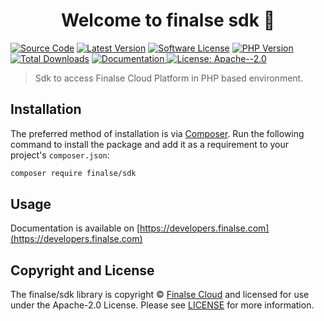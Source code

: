 <h1 align="center">Welcome to finalse sdk 👋</h1>

[![Source Code][badge-source]][source]
[![Latest Version][badge-release]][packagist]
[![Software License][badge-license]][license]
[![PHP Version][badge-php]][php]
[![Total Downloads][badge-downloads]][downloads]
<a href="https://developers.finalse.com" target="_blank">
<img alt="Documentation" src="https://img.shields.io/badge/documentation-yes-brightgreen.svg" />
</a>
<a href="#" target="_blank">
<img alt="License: Apache--2.0" src="https://img.shields.io/badge/License-Apache--2.0-yellow.svg" />
</a>

> Sdk to access Finalse Cloud Platform in PHP based environment.


## Installation

The preferred method of installation is via [Composer][]. Run the following
command to install the package and add it as a requirement to your project's
`composer.json`:

```bash
composer require finalse/sdk
```

## Usage

Documentation is available on
[https://developers.finalse.com](https://developers.finalse.com)


## Copyright and License

The finalse/sdk library is copyright © [Finalse Cloud](https://www.finalse.com)
and licensed for use under the Apache-2.0 License. Please see [LICENSE][] for
more information.


[composer]: http://getcomposer.org/
[documentation]: https://finalse.github.io/sdk-php/

[badge-source]: http://img.shields.io/badge/source-finalse/sdk-blue.svg?style=flat-square
[badge-release]: https://img.shields.io/packagist/v/finalse/sdk.svg?style=flat-square&label=release
[badge-license]: https://img.shields.io/packagist/l/finalse/sdk.svg?style=flat-square
[badge-php]: https://img.shields.io/packagist/php-v/finalse/sdk.svg?style=flat-square
[badge-build]: https://img.shields.io/travis/finalse/sdk-php/master.svg?style=flat-square
[badge-coverage]: https://img.shields.io/coveralls/github/finalse/sdk-php/master.svg?style=flat-square
[badge-downloads]: https://img.shields.io/packagist/dt/finalse/sdk.svg?style=flat-square&colorB=mediumvioletred

[source]: https://github.com/finalse/sdk-php
[packagist]: https://packagist.org/packages/finalse/sdk
[license]: https://github.com/finalse/sdk-php/blob/master/LICENSE
[php]: https://php.net
[build]: https://travis-ci.org/finalse/sdk-php
[coverage]: https://coveralls.io/r/finalse/sdk-php?branch=master
[downloads]: https://packagist.org/packages/finalse/sdk
